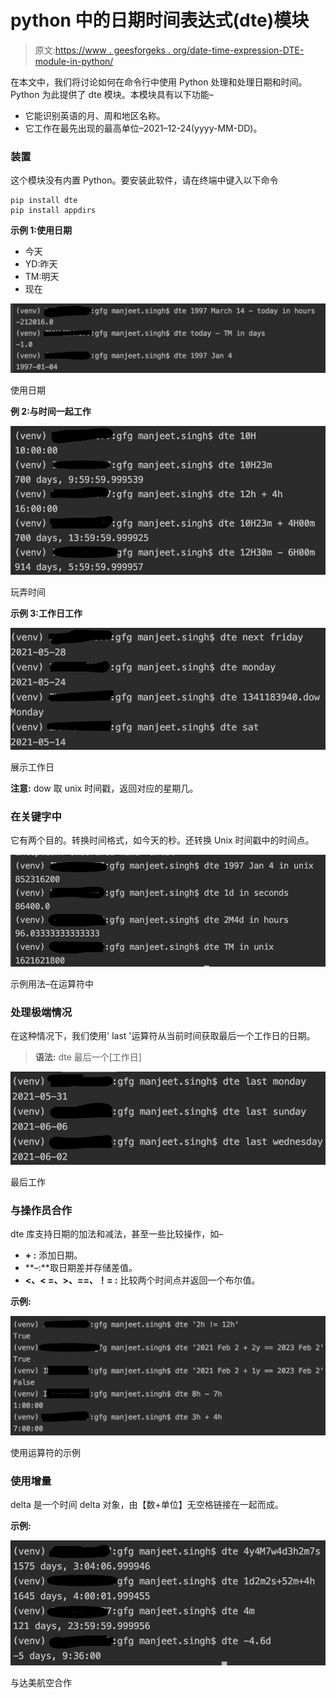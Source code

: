 # python 中的日期时间表达式(dte)模块

> 原文:[https://www . geesforgeks . org/date-time-expression-DTE-module-in-python/](https://www.geeksforgeeks.org/date-time-expression-dte-module-in-python/)

在本文中，我们将讨论如何在命令行中使用 Python 处理和处理日期和时间。Python 为此提供了 dte 模块。本模块具有以下功能–

*   它能识别英语的月、周和地区名称。
*   它工作在最先出现的最高单位–2021–12-24(yyyy-MM-DD)。

### 装置

这个模块没有内置 Python。要安装此软件，请在终端中键入以下命令

```
pip install dte
pip install appdirs
```

**示例 1:使用日期**

*   今天
*   YD:昨天
*   TM:明天
*   现在

![](img/5ebb6993f32b65f640fe898409458dc0.png)

使用日期

**例 2:与时间一起工作**

![](img/0cb91b85410915d1c16bfae6e1512ecf.png)

玩弄时间

**示例 3:工作日工作**

![](img/f36947dede115de14bf1f5e11b562627.png)

展示工作日

**注意:** dow 取 unix 时间戳，返回对应的星期几。

### **在关键字**中

它有两个目的。转换时间格式，如今天的秒。还转换 Unix 时间戳中的时间点。

![](img/c8f84301b988ec5fa4938514bcee1509.png)

示例用法–在运算符中

### **处理极端情况**

在这种情况下，我们使用' last '运算符从当前时间获取最后一个工作日的日期。

> **语法:** dte 最后一个[工作日]

![](img/fefd1a781481cf7c1c59f616fddd99e7.png)

最后工作

### **与操作员合作**

dte 库支持日期的加法和减法，甚至一些比较操作，如–

*   **+ :** 添加日期。
*   **–:**取日期差并存储差值。
*   **<、< =、>、==、！= :** 比较两个时间点并返回一个布尔值。

**示例:**

![](img/ea187769a6a1d778455ed431443b1dc7.png)

使用运算符的示例

### **使用增量**

delta 是一个时间 delta 对象，由【数+单位】无空格链接在一起而成。

**示例:**

![](img/9ddcf373b5d597e12b90bd46ab1529ee.png)

与达美航空合作